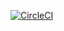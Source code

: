 [![CircleCI](https://circleci.com/gh/bkrukowski/pantheon.svg?style=svg)](https://circleci.com/gh/bkrukowski/pantheon)